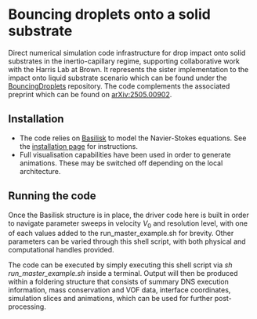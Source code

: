 # Bouncing droplets onto a solid substrate
Direct numerical simulation code infrastructure for drop impact onto solid substrates in the inertio-capillary regime, supporting collaborative work with the Harris Lab at Brown. It represents the sister implementation to the impact onto liquid substrate scenario which can be found under the [BouncingDroplets](https://github.com/rcsc-group/BouncingDroplets/) repository. The code complements the associated preprint which can be found on [arXiv:2505.00902](https://arxiv.org/abs/2505.00902).

## Installation
* The code relies on [Basilisk](<http://basilisk.fr/>) to model the Navier-Stokes equations. See the [installation page](<http://basilisk.fr/src/INSTALL>) for instructions. 
* Full visualisation capabilities have been used in order to generate animations. These may be switched off depending on the local architecture.

## Running the code
Once the Basilisk structure is in place, the driver code here is built in order to navigate parameter sweeps in velocity $V_0$ and resolution level, with one of each values added to the run_master_example.sh for brevity. Other parameters can be varied through this shell script, with both physical and computational handles provided. 

The code can be executed by simply executing this shell script via *sh run_master_example.sh* inside a terminal. Output will then be produced within a foldering structure that consists of summary DNS execution information, mass conservation and VOF data, interface coordinates, simulation slices and animations, which can be used for further post-processing.
